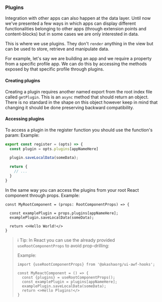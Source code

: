 ### Plugins
Integration with other apps can also happen at the data layer. Until now we've 
presented a few ways in which apps can display different functionalities 
belonging to other apps (through extension points and content-blocks) but in some cases we
are only interested in data.

This is where we use plugins. They don't `render` anything in the view but can be used to store,
retrieve and manipulate data.

For example, let's say we are building an app and we require a property from a specific profile app.
We can do this by accessing the methods exposed by that specific profile through plugins.

#### Creating plugins

Creating a plugin requires another named export from the root index file called `getPlugin`.
This is an `async` method that should return an object. There is no standard in the shape 
on this object however keep in mind that changing it should be done preserving backward compatibility.

#### Accessing plugins
To access a plugin in the register function you should use the function's param:
Example:
```ts
export const register = (opts) => {
  const plugin = opts.plugins[appNameHere]

  plugin.saveLocalData(someData);

  return {
    // ...
  }
}
```
In the same way you can access the plugins from your root React component through props.
Example:
```tsx
const MyRootComponent = (props: RootComponentProps) => {

  const examplePlugin = props.plugins[appNameHere];
  examplePlugin.saveLocalData(someData);

  return <>Hello World!</>
}
```
>  ℹ️ Tip: In React you can use the already provided `useRootComponentProps` to avoid prop-drilling:
>
> Example:
> ```tsx
> import {useRootComponentProps} from '@akashaorg/ui-awf-hooks';
> 
> const MyReactComponent = () => {
>   const {plugins} = useRootComponentProps();
>   const examplePlugin = plugins[appNameHere];
>   examplePlugin.saveLocalData(someData);
>   return <>Hello Plugins!</>
> }
> ```
